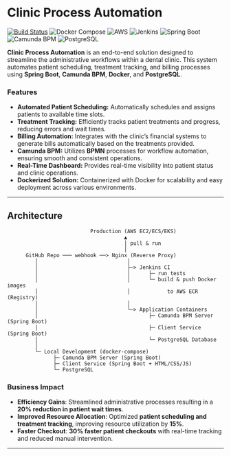 # Clinic Process Automation

[![Build Status](resources/badge/build-status.svg)](resources/badge/build-status.svg)
![Docker Compose](https://img.shields.io/badge/Docker-%E2%9C%94-blue?logo=docker&logoColor=white)
![AWS](https://img.shields.io/badge/AWS-EC2-%23FF9900?logo=amazonec2&logoColor=white)
![Jenkins](https://img.shields.io/badge/Jenkins-CI/CD-blue?logo=jenkins&logoColor=white)
![Spring Boot](https://img.shields.io/badge/Spring%20Boot-3.2.5-brightgreen?logo=spring&logoColor=white)
![Camunda BPM](https://img.shields.io/badge/Camunda-7.23-orange?logo=camunda&logoColor=white)
![PostgreSQL](https://img.shields.io/badge/PostgreSQL-15.2-blue?logo=postgresql&logoColor=white)

**Clinic Process Automation** is an end-to-end solution designed to streamline the administrative workflows within a dental clinic. This system automates patient scheduling, treatment tracking, and billing processes using **Spring Boot**, **Camunda BPM**, **Docker**, and **PostgreSQL**.

### **Features**
- **Automated Patient Scheduling:** Automatically schedules and assigns patients to available time slots.
- **Treatment Tracking:** Efficiently tracks patient treatments and progress, reducing errors and wait times.
- **Billing Automation:** Integrates with the clinic’s financial systems to generate bills automatically based on the treatments provided.
- **Camunda BPM:** Utilizes **BPMN** processes for workflow automation, ensuring smooth and consistent operations.
- **Real-Time Dashboard:** Provides real-time visibility into patient status and clinic operations.
- **Dockerized Solution:** Containerized with Docker for scalability and easy deployment across various environments.

---
## Architecture

```text            
                           Production (AWS EC2/ECS/EKS)
                                      ▲
                                      │ pull & run
                                      │
      GitHub Repo ─── webhook ──> Nginx (Reverse Proxy)
         │                             │
         │                             ├─> Jenkins CI
         │                             │      ├─ run tests
         │                             │      └─ build & push Docker images
         │                             │            to AWS ECR (Registry)
         │                             │
         │                             └─> Application Containers
         │                                    ├─ Camunda BPM Server (Spring Boot)
         │                                    ├─ Client Service (Spring Boot)
         │                                    └─ PostgreSQL Database
         │
         └─ Local Development (docker-compose)
               ├─ Camunda BPM Server (Spring Boot)
               ├─ Client Service (Spring Boot + HTML/CSS/JS)
               └─ PostgreSQL

```

### **Business Impact**

- **Efficiency Gains**: Streamlined administrative processes resulting in a **20% reduction in patient wait times**.
- **Improved Resource Allocation**: Optimized **patient scheduling and treatment tracking**, improving resource utilization by **15%**.
- **Faster Checkout**: **30% faster patient checkouts** with real-time tracking and reduced manual intervention.

---